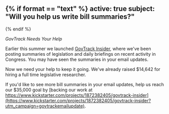 {% if format == "text" %}
active: true
subject: "Will you help us write bill summaries?"
----------
{% endif %}

*GovTrack Needs Your Help*

Earlier this summer we launched [GovTrack Insider](https://medium.com/govtrack-insider), where we've been posting summaries of legislation and daily briefings on recent activity in Congress. You may have seen the summaries in your email updates.

Now we need your help to keep it going. We've already raised $14,642 for hiring a full time legislative researcher.

If you'd like to see more bill summaries in your email updates, help us reach our $35,000 goal by [backing our work at https://www.kickstarter.com/projects/1872382405/govtrack-insider](https://www.kickstarter.com/projects/1872382405/govtrack-insider?utm_campaign=govtrackemailupdate).


